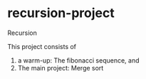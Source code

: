 # recursion-project

Recursion

This project consists of
1. a warm-up: The fibonacci sequence, and
2. The main project: Merge sort